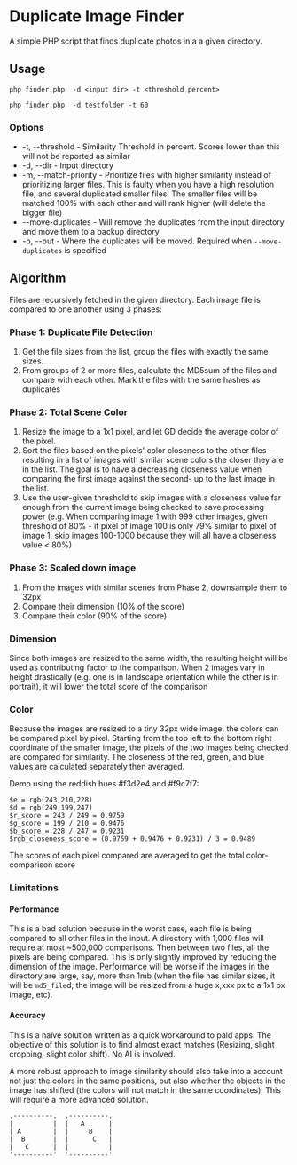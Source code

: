 # Duplicate Image Finder
A simple PHP script that finds duplicate photos in a a given directory. 

## Usage

```
php finder.php  -d <input dir> -t <threshold percent>

php finder.php  -d testfolder -t 60
```

### Options
* -t, --threshold - Similarity Threshold in percent. Scores lower than this will not be reported as similar
* -d, --dir - Input directory
* -m, --match-priority - Prioritize files with higher similarity instead of prioritizing larger files. This is faulty when you have a high resolution file, and several duplicated smaller files. The smaller files will be matched 100% with each other and will rank higher (will delete the bigger file)
* --move-duplicates - Will remove the duplicates from the input directory and move them to a backup directory
* -o, --out - Where the duplicates will be moved. Required when `--move-duplicates` is specified

## Algorithm
Files are recursively fetched in the given directory. Each image file is compared to one another using 3 phases:

### Phase 1: Duplicate File Detection
1. Get the file sizes from the list, group the files with exactly the same sizes.
2. From groups of 2 or more files, calculate the MD5sum of the files and compare with each other. Mark the files with the same hashes as duplicates

### Phase 2: Total Scene Color
1. Resize the image to a 1x1 pixel, and let GD decide the average color of the pixel.
2. Sort the files based on the pixels' color closeness to the other files - resulting in a list of images with similar scene colors the closer they are in the list. The goal is to have a decreasing closeness value when comparing the first image against the second- up to the last image in the list.
3. Use the user-given threshold to skip images with a closeness value far enough from the current image being checked to save processing power (e.g. When comparing image 1 with 999 other images, given threshold of 80% - if pixel of image 100 is only 79% similar to pixel of image 1, skip images 100-1000 because they will all have a closeness value < 80%)

### Phase 3: Scaled down image
1. From the images with similar scenes from Phase 2, downsample them to 32px
1. Compare their dimension (10% of the score)
2. Compare their color (90% of the score)

### Dimension
Since both images are resized to the same width, the resulting height will be used as contributing factor to the comparison. When 2 images vary in height drastically (e.g. one is in landscape orientation while the other is in portrait), it will lower the total score of the comparison

### Color
Because the images are resized to a tiny 32px wide image, the colors can be compared pixel by pixel. Starting from the top left to the bottom right coordinate of the smaller image, the pixels of the two images being checked are compared for similarity. The closeness of the red, green, and blue values are calculated separately then averaged.

Demo using the reddish hues #f3d2e4 and #f9c7f7:

```
$e = rgb(243,210,228)
$d = rgb(249,199,247)
$r_score = 243 / 249 = 0.9759
$g_score = 199 / 210 = 0.9476
$b_score = 228 / 247 = 0.9231
$rgb_closeness_score = (0.9759 + 0.9476 + 0.9231) / 3 = 0.9489
```

The scores of each pixel compared are averaged to get the total color-comparison score

### Limitations

#### Performance
This is a bad solution because in the worst case, each file is being compared to all other files in the input. A directory with 1,000 files will require at most ~500,000 comparisons. Then between two files, all the pixels are being compared. This is only slightly improved by reducing the dimension of the image. Performance will be worse if the images in the directory are large, say, more than 1mb (when the file has similar sizes, it will be `md5_file`d; the image will be resized from a huge x,xxx px to a 1x1 px image, etc).

#### Accuracy
This is a naïve solution written as a quick workaround to paid apps. The objective of this solution is to find almost exact matches (Resizing, slight cropping, slight color shift). No AI is involved.

A more robust approach to image similarity should also take into a account not just the colors in the same positions, but also whether the objects in the image has shifted (the colors will not match in the same coordinates). This will require a more advanced solution.

```
.----------.  .----------.
|          |  |   A      |
| A        |  |     B    |
|  B       |  |      C   |
|   C      |  |          |
'----------'  '----------'
```

